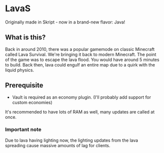 # LavaS

Originally made in Skript - now in a brand-new flavor: Java!

## What is this?

Back in around 2010, there was a popular gamemode on classic Minecraft called Lava Survival.
We're bringing it back to modern Minecraft.
The point of the game was to escape the lava flood. You would have around 5 minutes to build.
Back then, lava could engulf an entire map due to a quirk with the liquid physics.

## Prerequisite

- Vault is required as an economy plugin. (I'll probably add support for custom economies)

It's recommended to have lots of RAM as well, many updates are called at once.

### Important note
Due to lava having lighting now, the lighting updates from the lava spreading cause massive amounts of lag for clients.